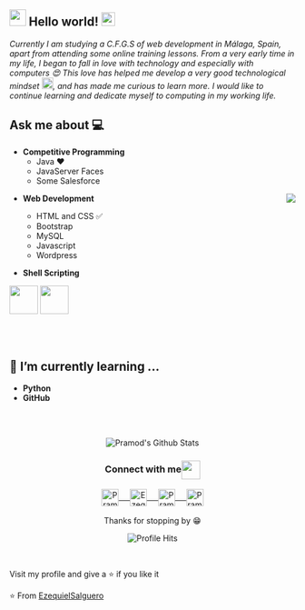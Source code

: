 ## <img src="https://github.com/rajput2107/rajput2107/blob/master/Assets/Hi.gif" width="29px"> Hello world!&nbsp;<img src="https://github.com/rajput2107/rajput2107/blob/master/Assets/Earth.gif" width="24px">
<em>Currently I am studying a C.F.G.S of web development in Málaga, Spain, apart from attending some online training lessons. From a very early time in my life, I began to fall in love with technology and especially with computers 😍 This love has helped me develop a very good technological mindset <img src="https://github.com/rajput2107/rajput2107/blob/master/Assets/PC.gif" height="20px"/>, and has made me curious to learn more. I would like to continue learning and dedicate myself to computing in my working life.</em>
 <br/>
## Ask me about :computer: 
- **Competitive Programming**
	- Java ❤️
	 - JavaServer Faces
	- Some Salesforce

<img align="right" src="https://github.com/rajput2107/rajput2107/blob/master/Assets/Developer.gif"/>

- **Web Development**
	- HTML and CSS :white_check_mark:
	- Bootstrap
	- MySQL
	- Javascript
	- Wordpress
	
- **Shell Scripting**

<code><a href="https://www.linux.org/" target="_blank"><img height="50" src="https://www.vectorlogo.zone/logos/linux/linux-ar21.svg"></a></code>
<code><a href="https://www.python.org/" target="_blank"><img height="50" src="https://www.vectorlogo.zone/logos/python/python-ar21.svg"></a></code>

<br/><br/>

## 🌱 I’m currently learning ...
- **Python**
- **GitHub**
<br/>
  <br/>



<p align="center">
<img align="center" src="https://github-readme-stats.vercel.app/api?username=EzequielSalguero&&show_icons=true&theme=radical" alt="Pramod's Github Stats">
</p>  

<div align="center">
  <h3 align="center">Connect with me<img align="center" src="https://github.com/rajput2107/rajput2107/blob/master/Assets/Handshake.gif" height="33px" /></h3> 
</div>
<p align="center">
 <a href="https://www.linkedin.com/in/ezequiel-salguero-pereña-9b2926141/" target="blank">
  <img align="center" alt="Pramod's LinkedIn" width="30px" src="https://www.vectorlogo.zone/logos/linkedin/linkedin-icon.svg" /> &nbsp; &nbsp;
 </a>
 <a href="https://www.instagram.com/zakishoot/" target="blank">
  <img align="center" alt="Ezequiel's Instagram" width="30px" src="https://www.vectorlogo.zone/logos/instagram/instagram-icon.svg" /> &nbsp; &nbsp;
 </a>
 <a href="https://twitter.com/ZakiShoot" target="blank">
  <img align="center" alt="Pramod's Twitter" width="30px" src="https://www.vectorlogo.zone/logos/twitter/twitter-official.svg" /> &nbsp; &nbsp;
 </a>
 <a href="mailto:bizakcho@gmail.com" target="blank">
  <img align="center" alt="Pramod's Twitter" width="30px" src="https://www.vectorlogo.zone/logos/gmail/gmail-icon.svg" />
 </a> 
  <br/>
  <br/>
  Thanks for stopping by 😁<br/>
</p>
<p align="center"><img alt="Profile Hits" src="https://hits.seeyoufarm.com/api/count/incr/badge.svg?url=https%3A%2F%2Fgithub.com%2FEzequielSalguero%2Fhit-counter" /></p>
<br/>
<p>
Visit my profile and give a ⭐️ if you like it</p>

⭐️ From [EzequielSalguero](https://github.com/EzequielSalguero)
